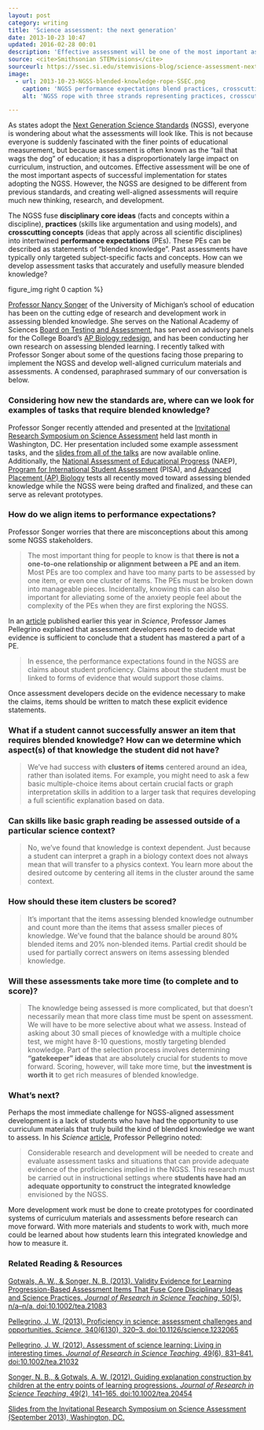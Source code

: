 ```yaml
---
layout: post
category: writing
title: 'Science assessment: the next generation'
date: 2013-10-23 10:47
updated: 2016-02-28 00:01
description: 'Effective assessment will be one of the most important aspects of successful implementation for states adopting the NGSS. How can we develop assessment tasks that accurately measure blended knowledge?'
source: <cite>Smithsonian STEMvisions</cite>
sourceurl: https://ssec.si.edu/stemvisions-blog/science-assessment-next-generation
image:
  - url: 2013-10-23-NGSS-blended-knowledge-rope-SSEC.png
    caption: 'NGSS performance expectations blend practices, crosscutting concepts, and core ideas. Image by the Smithsonian Science Education Center (SSEC).'
    alt: 'NGSS rope with three strands representing practices, crosscutting concepts, and core ideas'

---
```


As states adopt the [Next Generation Science Standards](http://www.nextgenscience.org/next-generation-science-standards) (NGSS), everyone is wondering about what the assessments will look like. This is not because everyone is suddenly fascinated with the finer points of educational measurement, but because assessment is often known as the “tail that wags the dog” of education; it has a disproportionately large impact on curriculum, instruction, and outcomes. Effective assessment will be one of the most important aspects of successful implementation for states adopting the NGSS. However, the NGSS are designed to be different from previous standards, and creating well-aligned assessments will require much new thinking, research, and development.

The NGSS fuse **disciplinary core ideas** (facts and concepts within a discipline), **practices** (skills like argumentation and using models), and **crosscutting concepts** (ideas that apply across all scientific disciplines) into intertwined **performance expectations** (PEs). These PEs can be described as statements of “blended knowledge”. Past assessments have typically only targeted subject-specific facts and concepts. How can we develop assessment tasks that accurately and usefully measure blended knowledge?

figure_img right 0 caption %}

[Professor Nancy Songer](http://sitemaker.umich.edu/songer/home) of the University of Michigan’s school of education has been on the cutting edge of research and development work in assessing blended knowledge. She serves on the National Academy of Sciences [Board on Testing and Assessment](http://sites.nationalacademies.org/DBASSE/BOTA/index.htm), has served on advisory panels for the College Board’s [AP Biology redesign](http://www.nytimes.com/2011/01/09/education/edlife/09ap-t.html?pagewanted=all&_r=1&), and has been conducting her own research on assessing blended learning. I recently talked with Professor Songer about some of the questions facing those preparing to implement the NGSS and develop well-aligned curriculum materials and assessments. A condensed, paraphrased summary of our conversation is below.

### Considering how new the standards are, where can we look for examples of tasks that require blended knowledge?

Professor Songer recently attended and presented at the [Invitational Research Symposium on Science Assessment](http://www.k12center.org/events/research_meetings/science_assessment.html) held last month in Washington, DC. Her presentation included some example assessment tasks, and the [slides from all of the talks](http://www.k12center.org/events/research_meetings/science_assessment.html) are now available online. Additionally, the [National Assessment of Educational Progress](http://www.naepnet.org/imis15_prod/NAEPPub/Home/NAEPPub/Home.aspx) (NAEP), [Program for International Student Assessment](http://www.oecd.org/pisa/) (PISA), and [Advanced Placement (AP) Biology](http://apcentral.collegeboard.com/apc/public/courses/teachers_corner/2117.html) tests all recently moved toward assessing blended knowledge while the NGSS were being drafted and finalized, and these can serve as relevant prototypes.  

### How do we align items to performance expectations?

Professor Songer worries that there are misconceptions about this among some NGSS stakeholders.

> The most important thing for people to know is that **there is not a one-to-one relationship or alignment between a PE and an item**. Most PEs are too complex and have too many parts to be assessed by one item, or even one cluster of items. The PEs must be broken down into manageable pieces. Incidentally, knowing this can also be important for alleviating some of the anxiety people feel about the complexity of the PEs when they are first exploring the NGSS.   

In an [article](http://www.sciencemag.org/content/340/6130/320.abstract) published earlier this year in <cite>Science</cite>, Professor James Pellegrino explained that assessment developers need to decide what evidence is sufficient to conclude that a student has mastered a part of a PE.

> In essence, the performance expectations found in the NGSS are claims about student proficiency. Claims about the student must be linked to forms of evidence that would support those claims.

Once assessment developers decide on the evidence necessary to make the claims, items should be written to match these explicit evidence statements.

### What if a student cannot successfully answer an item that requires blended knowledge? How can we determine which aspect(s) of that knowledge the student did not have?

> We’ve had success with **clusters of items** centered around an idea, rather than isolated items. For example, you might need to ask a few basic multiple-choice items about certain crucial facts or graph interpretation skills in addition to a larger task that requires developing a full scientific explanation based on data.

### Can skills like basic graph reading be assessed outside of a particular science context?

> No, we’ve found that knowledge is context dependent. Just because a student can interpret a graph in a biology context does not always mean that will transfer to a physics context. You learn more about the desired outcome by centering all items in the cluster around the same context.  

### How should these item clusters be scored?

> It’s important that the items assessing blended knowledge outnumber and count more than the items that assess smaller pieces of knowledge. We’ve found that the balance should be around 80% blended items and 20% non-blended items. Partial credit should be used for partially correct answers on items assessing blended knowledge.   

### Will these assessments take more time (to complete and to score)?

> The knowledge being assessed is more complicated, but that doesn’t necessarily mean that more class time must be spent on assessment. We will have to be more selective about what we assess. Instead of asking about 30 small pieces of knowledge with a multiple choice test, we might have 8-10 questions, mostly targeting blended knowledge. Part of the selection process involves determining **“gatekeeper” ideas** that are absolutely crucial for students to move forward. Scoring, however, will take more time, but **the investment is worth it** to get rich measures of blended knowledge.

### What’s next?

Perhaps the most immediate challenge for NGSS-aligned assessment development is a lack of students who have had the opportunity to use curriculum materials that truly build the kind of blended knowledge we want to assess. In his <cite>Science</cite> [article](http://www.sciencemag.org/content/340/6130/320.abstract), Professor Pellegrino noted:

>Considerable research and development will be needed to create and evaluate assessment tasks and situations that can provide adequate evidence of the proficiencies implied in the NGSS. This research must be carried out in instructional settings where **students have had an adequate opportunity to construct the integrated knowledge** envisioned by the NGSS.

More development work must be done to create prototypes for coordinated systems of curriculum materials and assessments before research can move forward. With more materials and students to work with, much more could be learned about how students learn this integrated knowledge and how to measure it.

### Related Reading & Resources

[Gotwals, A. W., & Songer, N. B. (2013). Validity Evidence for Learning Progression-Based Assessment Items That Fuse Core Disciplinary Ideas and Science Practices. <cite>Journal of Research in Science Teaching</cite>, 50(5), n/a–n/a. doi:10.1002/tea.21083](http://onlinelibrary.wiley.com/doi/10.1002/tea.21083/abstract)

[Pellegrino, J. W. (2013). Proficiency in science: assessment challenges and opportunities. <cite>Science</cite>, 340(6130), 320–3. doi:10.1126/science.1232065](http://www.sciencemag.org/content/340/6130/320.abstract)

[Pellegrino, J. W. (2012). Assessment of science learning: Living in interesting times. <cite>Journal of Research in Science Teaching</cite>, 49(6), 831–841. doi:10.1002/tea.21032](http://onlinelibrary.wiley.com/doi/10.1002/tea.21032/abstract)

[Songer, N. B., & Gotwals, A. W. (2012). Guiding explanation construction by children at the entry points of learning progressions. <cite>Journal of Research in Science Teaching</cite>, 49(2), 141–165. doi:10.1002/tea.20454](http://onlinelibrary.wiley.com/doi/10.1002/tea.20454/abstract)

[Slides from the Invitational Research Symposium on Science Assessment (September 2013), Washington, DC.](http://www.k12center.org/events/research_meetings/science_assessment.html)
